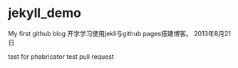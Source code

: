 jekyll_demo
===========

My first github blog
开学学习使用jekll与github pages搭建博客。
2013年8月21日

test for phabricator
test pull request
